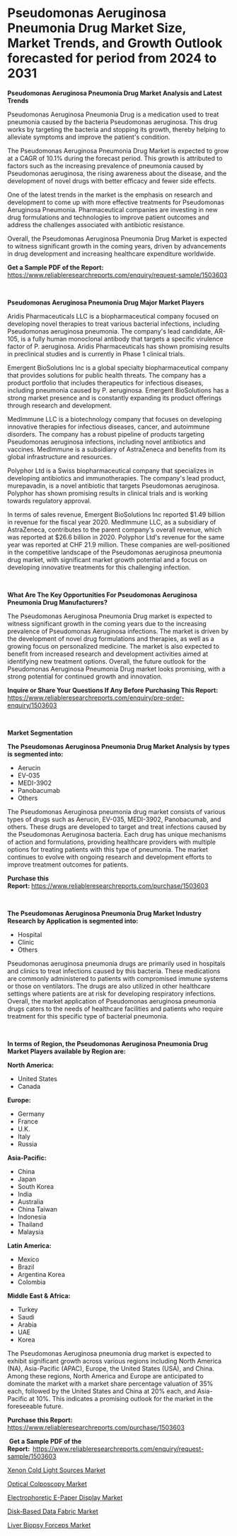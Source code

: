 <p><h1>Pseudomonas Aeruginosa Pneumonia Drug Market Size, Market Trends, and Growth Outlook forecasted for period from 2024 to 2031</h1></p><p><strong>Pseudomonas Aeruginosa Pneumonia Drug Market Analysis and Latest Trends</strong></p>
<p><p>Pseudomonas Aeruginosa Pneumonia Drug is a medication used to treat pneumonia caused by the bacteria Pseudomonas aeruginosa. This drug works by targeting the bacteria and stopping its growth, thereby helping to alleviate symptoms and improve the patient's condition.</p><p>The Pseudomonas Aeruginosa Pneumonia Drug Market is expected to grow at a CAGR of 10.1% during the forecast period. This growth is attributed to factors such as the increasing prevalence of pneumonia caused by Pseudomonas aeruginosa, the rising awareness about the disease, and the development of novel drugs with better efficacy and fewer side effects.</p><p>One of the latest trends in the market is the emphasis on research and development to come up with more effective treatments for Pseudomonas Aeruginosa Pneumonia. Pharmaceutical companies are investing in new drug formulations and technologies to improve patient outcomes and address the challenges associated with antibiotic resistance.</p><p>Overall, the Pseudomonas Aeruginosa Pneumonia Drug Market is expected to witness significant growth in the coming years, driven by advancements in drug development and increasing healthcare expenditure worldwide.</p></p>
<p><strong>Get a Sample PDF of the Report:&nbsp;</strong> <a href="https://www.reliableresearchreports.com/enquiry/request-sample/1503603">https://www.reliableresearchreports.com/enquiry/request-sample/1503603</a></p>
<p>&nbsp;</p>
<p><strong>Pseudomonas Aeruginosa Pneumonia Drug Major Market Players</strong></p>
<p><p>Aridis Pharmaceuticals LLC is a biopharmaceutical company focused on developing novel therapies to treat various bacterial infections, including Pseudomonas aeruginosa pneumonia. The company's lead candidate, AR-105, is a fully human monoclonal antibody that targets a specific virulence factor of P. aeruginosa. Aridis Pharmaceuticals has shown promising results in preclinical studies and is currently in Phase 1 clinical trials.</p><p>Emergent BioSolutions Inc is a global specialty biopharmaceutical company that provides solutions for public health threats. The company has a product portfolio that includes therapeutics for infectious diseases, including pneumonia caused by P. aeruginosa. Emergent BioSolutions has a strong market presence and is constantly expanding its product offerings through research and development.</p><p>MedImmune LLC is a biotechnology company that focuses on developing innovative therapies for infectious diseases, cancer, and autoimmune disorders. The company has a robust pipeline of products targeting Pseudomonas aeruginosa infections, including novel antibiotics and vaccines. MedImmune is a subsidiary of AstraZeneca and benefits from its global infrastructure and resources.</p><p>Polyphor Ltd is a Swiss biopharmaceutical company that specializes in developing antibiotics and immunotherapies. The company's lead product, murepavadin, is a novel antibiotic that targets Pseudomonas aeruginosa. Polyphor has shown promising results in clinical trials and is working towards regulatory approval.</p><p>In terms of sales revenue, Emergent BioSolutions Inc reported $1.49 billion in revenue for the fiscal year 2020. MedImmune LLC, as a subsidiary of AstraZeneca, contributes to the parent company's overall revenue, which was reported at $26.6 billion in 2020. Polyphor Ltd's revenue for the same year was reported at CHF 21.9 million. These companies are well-positioned in the competitive landscape of the Pseudomonas aeruginosa pneumonia drug market, with significant market growth potential and a focus on developing innovative treatments for this challenging infection.</p></p>
<p>&nbsp;</p>
<p><strong>What Are The Key Opportunities For Pseudomonas Aeruginosa Pneumonia Drug Manufacturers?</strong></p>
<p><p>The Pseudomonas Aeruginosa Pneumonia Drug market is expected to witness significant growth in the coming years due to the increasing prevalence of Pseudomonas Aeruginosa infections. The market is driven by the development of novel drug formulations and therapies, as well as a growing focus on personalized medicine. The market is also expected to benefit from increased research and development activities aimed at identifying new treatment options. Overall, the future outlook for the Pseudomonas Aeruginosa Pneumonia Drug market looks promising, with a strong potential for continued growth and innovation.</p></p>
<p><strong>Inquire or Share Your Questions If Any Before Purchasing This Report:</strong> <a href="https://www.reliableresearchreports.com/enquiry/pre-order-enquiry/1503603">https://www.reliableresearchreports.com/enquiry/pre-order-enquiry/1503603</a></p>
<p>&nbsp;</p>
<p><strong>Market Segmentation</strong></p>
<p><strong>The Pseudomonas Aeruginosa Pneumonia Drug Market Analysis by types is segmented into:</strong></p>
<p><ul><li>Aerucin</li><li>EV-035</li><li>MEDI-3902</li><li>Panobacumab</li><li>Others</li></ul></p>
<p><p>The Pseudomonas Aeruginosa pneumonia drug market consists of various types of drugs such as Aerucin, EV-035, MEDI-3902, Panobacumab, and others. These drugs are developed to target and treat infections caused by the Pseudomonas Aeruginosa bacteria. Each drug has unique mechanisms of action and formulations, providing healthcare providers with multiple options for treating patients with this type of pneumonia. The market continues to evolve with ongoing research and development efforts to improve treatment outcomes for patients.</p></p>
<p><strong>Purchase this Report:&nbsp;</strong><a href="https://www.reliableresearchreports.com/purchase/1503603">https://www.reliableresearchreports.com/purchase/1503603</a></p>
<p>&nbsp;</p>
<p><strong>The Pseudomonas Aeruginosa Pneumonia Drug Market Industry Research by Application is segmented into:</strong></p>
<p><ul><li>Hospital</li><li>Clinic</li><li>Others</li></ul></p>
<p><p>Pseudomonas aeruginosa pneumonia drugs are primarily used in hospitals and clinics to treat infections caused by this bacteria. These medications are commonly administered to patients with compromised immune systems or those on ventilators. The drugs are also utilized in other healthcare settings where patients are at risk for developing respiratory infections. Overall, the market application of Pseudomonas aeruginosa pneumonia drugs caters to the needs of healthcare facilities and patients who require treatment for this specific type of bacterial pneumonia.</p></p>
<p>&nbsp;</p>
<p><strong>In terms of Region, the Pseudomonas Aeruginosa Pneumonia Drug Market Players available by Region are:</strong></p>
<p>
    <p> <strong> North America: </strong>
        <ul>
            <li>United States</li>
            <li>Canada</li>
        </ul>
        </p> 
    <p> <strong> Europe: </strong>
        <ul>
            <li>Germany</li>
            <li>France</li>
            <li>U.K.</li>
            <li>Italy</li>
            <li>Russia</li>
        </ul>
        </p> 
    <p> <strong> Asia-Pacific: </strong>
        <ul>
            <li>China</li>
            <li>Japan</li>
            <li>South Korea</li>
            <li>India</li>
            <li>Australia</li>
            <li>China Taiwan</li>
            <li>Indonesia</li>
            <li>Thailand</li>
            <li>Malaysia</li>
        </ul>
        </p> 
    <p> <strong> Latin America: </strong>
        <ul>
            <li>Mexico</li>
            <li>Brazil</li>
            <li>Argentina Korea</li>
            <li>Colombia</li>
        </ul>
        </p> 
    <p> <strong> Middle East & Africa: </strong>
        <ul>
            <li>Turkey</li>
            <li>Saudi</li>
            <li>Arabia</li>
            <li>UAE</li>
            <li>Korea</li>
        </ul>
    </p>
    </p>
<p><p>The Pseudomonas Aeruginosa pneumonia drug market is expected to exhibit significant growth across various regions including North America (NA), Asia-Pacific (APAC), Europe, the United States (USA), and China. Among these regions, North America and Europe are anticipated to dominate the market with a market share percentage valuation of 35% each, followed by the United States and China at 20% each, and Asia-Pacific at 10%. This indicates a promising outlook for the market in the foreseeable future.</p></p>
<p><strong>Purchase this Report: </strong><a href="https://www.reliableresearchreports.com/purchase/1503603">https://www.reliableresearchreports.com/purchase/1503603</a></p>
<p>&nbsp;<strong>Get a Sample PDF of the Report:&nbsp;&nbsp;</strong><a href="https://www.reliableresearchreports.com/enquiry/request-sample/1503603">https://www.reliableresearchreports.com/enquiry/request-sample/1503603</a></p>
<p><strong></strong></p>
<p><p><a href="https://medium.com/@joanacasper19/decoding-xenon-cold-light-sources-market-metrics-market-share-trends-and-growth-patterns-c9433faf4342">Xenon Cold Light Sources Market</a></p><p><a href="https://medium.com/@paulmcglynn6456/optical-colposcopy-market-size-and-market-trends-complete-industry-overview-2024-to-2031-f67e6b52f53b">Optical Colposcopy Market</a></p><p><a href="https://github.com/pgtimber/Market-Research-Report-List-1/blob/main/electrophoretic-e-paper-display-market.md">Electrophoretic E-Paper Display Market</a></p><p><a href="https://github.com/arionmp/Market-Research-Report-List-1/blob/main/disk-based-data-fabric-market.md">Disk-Based Data Fabric Market</a></p><p><a href="https://medium.com/@paulmcglynn6456/liver-biopsy-forceps-market-insight-market-trends-growth-forecasted-from-2024-to-2031-05912a847cc8">Liver Biopsy Forceps Market</a></p></p>